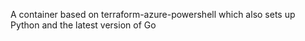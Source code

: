 A container based on terraform-azure-powershell which also sets up Python and the latest version of Go